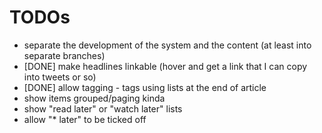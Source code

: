 # TODOs

- separate the development of the system and the content (at least into separate branches)
- [DONE] make headlines linkable (hover and get a link that I can copy into tweets or so)
- [DONE] allow tagging - tags using lists at the end of article
- show items grouped/paging kinda
- show "read later" or "watch later" lists
- allow "* later" to be ticked off